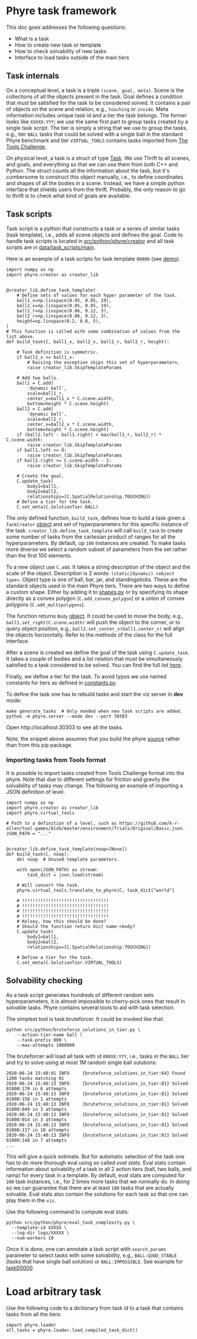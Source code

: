 # Phyre task framework

This doc goes addresses the following questions:

* What is a task
* How to create new task or template
* How to check solvability of new tasks
* Interface to load tasks outside of the main tiers


## Task internals

On a conceptual level, a task is a triple `(scene, goal, meta)`. Scene is the collections of all the objects present in the task. Goal defines a condition that must be satisfied for the task to be considered solved. It contains a pair of objects on the scene and relation, e.g., `touching` or `inside`.
Meta information includes unique task id and a tier the task belongs. The former looks like `XXXXX:YYY`; we use the same first part to group tasks created by a single task script.
The tier is simply a string that we use to group the tasks, e.g., tier `BALL` tasks that could be solved with a single ball in the standard Phyre benchmark and tier `VIRTUAL_TOOLS` contains tasks imported from [The Tools Challenge](https://arxiv.org/abs/1907.09620).

On physical level, a task is a struct of type [Task](../src/if/task.thrift#37).
We use Thrift to all scenes, and goals, and everything so that we can use them from both C++ and Python.
The struct counts all the information about the task, but it's cumbersome to construct this object manually, i.e., to define coordinates and shapes of all the bodies in a scene.
Instead, we have a simple python interface that shields users from the thrift.
Probably, the only reason to go to thrift is to check what kind of goals are available.

## Task scripts

Task script is a python that constructs a task or a series of similar tasks (task template), i.e., adds all scene objects and defines the goal. Code to handle task scripts is located in [src/python/phyre/creator](../src/python/phyre/creator) and all task scripts are in [data/task_scripts/main](../data/task_scripts/main).

Here is an example of a task scripts for task template `00000` (see [demo](https://player.phyre.ai/#/task/00000:000)).

```(python)
import numpy as np
import phyre.creator as creator_lib


@creator_lib.define_task_template(
    # Define sets of values for each hyper parameter of the task.
    ball1_x=np.linspace(0.05, 0.95, 19),
    ball2_x=np.linspace(0.05, 0.95, 19),
    ball1_r=np.linspace(0.06, 0.12, 3),
    ball2_r=np.linspace(0.06, 0.12, 3),
    height=np.linspace(0.2, 0.8, 5),
)
# This function is called with some combination of values from the list above.
def build_task(C, ball1_x, ball2_x, ball1_r, ball2_r, height):

    # Task definition is symmetric.
    if ball2_x <= ball1_x:
        # Raising the exception skips this set of hyperparameters.
        raise creator_lib.SkipTemplateParams

    # Add two balls.
    ball1 = C.add(
        'dynamic ball',
        scale=ball1_r,
        center_x=ball1_x * C.scene.width,
        bottom=height * C.scene.height)
    ball2 = C.add(
        'dynamic ball',
        scale=ball2_r,
        center_x=ball2_x * C.scene.width,
        bottom=height * C.scene.height)
    if (ball2.left - ball1.right) < max(ball1_r, ball2_r) * C.scene.width:
        raise creator_lib.SkipTemplateParams
    if ball1.left <= 0:
        raise creator_lib.SkipTemplateParams
    if ball2.right >= C.scene.width - 1:
        raise creator_lib.SkipTemplateParams

    # Create the goal.
    C.update_task(
        body1=ball1,
        body2=ball2,
        relationships=[C.SpatialRelationship.TOUCHING])
    # Define a tier for the task.
    C.set_meta(C.SolutionTier.BALL)
```

The only defined function, `build_task`, defines how to build a task given a `TaskCreator` [object](https://github.com/facebookresearch/phyre/blob/master/src/python/phyre/creator/creator.py#L23) and set of hyperparameters for this specific instance of the task.
`creator_lib.define_task_template` will call `build_task` to create some number of tasks from the cartesian product of ranges for all the hyperparameters. By default, up `100` instances are created. To make tasks more diverse we select a random subset of parameters from the set rather than the first 100 elements.

To a new object use `C.add`. It takes a string description of the object and the scale of the object. Description is 2 words: `(static|dynamic) <object type>`. Object type is one of ball, bar, jar, and standingsticks. These are the standard objects used in the main Phyre tiers.
There are two ways to define a custom shape. Either by adding it to [shapes.py](https://github.com/facebookresearch/phyre/blob/master/src/python/phyre/creator/shapes.py) or by specifying its shape directly as a convex polygon (`C.add_convex_polygon`) or a union of convex polygons (`C.add_multipolygons`). 

The function returns `Body` [object](https://github.com/facebookresearch/phyre/blob/08643a271b7f0b1e9dddfb38bfab6e8501326d2b/src/python/phyre/creator/creator.py#L261). It could be used to move the body, e.g., `ball1.set_right(C.scene.width)` will push the object to the corner, or to query object position, e.g., `ball2.set_center_x(ball1.center_x)` will align the objects horizontally. Refer to the methods of the class for the full interface.

After a scene is created we define the goal of the task using `C.update_task`. It takes a couple of bodies and a list relation that must be simultaneously satisfied to a task considered to be solved. You can find the full list [here](https://github.com/facebookresearch/phyre/blob/08643a271b7f0b1e9dddfb38bfab6e8501326d2b/src/if/task.thrift#L25-L33).

Finally, we define a tier for the task. To avoid typos we use named constants for tiers as defined in [constants.py](https://github.com/facebookresearch/phyre/blob/08643a271b7f0b1e9dddfb38bfab6e8501326d2b/src/python/phyre/creator/constants.py#L72-L83).

To define the task one has to rebuild tasks and start the viz server in **dev** mode:

```
make generate_tasks  # Only needed when new task scripts are added.
python -m phyre.server --mode dev --port 30303
```

Open http://localhost:30303 to see all the tasks.

Note, the snippet above assumes that you build the phyre [source](https://github.com/facebookresearch/phyre/blob/master/INSTALLATION.md#installation-from-source) rather than from this pip package.

### Importing tasks from Tools format

It is possible to import tasks created from Tools Challenge format into the phyre. Note that due to different settings for friction and gravity the solvability of tasks may change. The following an example of importing a JSON definition of level. 

```
import numpy as np
import phyre.creator as creator_lib
import phyre.virtual_tools

# Path to a definition of a level, such as https://github.com/k-r-allen/tool-games/blob/master/environment/Trials/Original/Basic.json.
JSON_PATH = "..."


@creator_lib.define_task_template(noop=[None])
def build_task(C, noop):
    del noop  # Unused template parameters.

    with open(JSON_PATH) as stream:
        task_dict = json.load(stream)
    
    # Will convert the task.
    phyre.virtual_tools.translate_to_phyre(C, task_dict["world"]

    # !!!!!!!!!!!!!!!!!!!!!!!!!!!!!!!!!
    # !!!!!!!!!!!!!!!!!!!!!!!!!!!!!!!!!
    # !!!!!!!!!!!!!!!!!!!!!!!!!!!!!!!!!
    # !!!!!!!!!!!!!!!!!!!!!!!!!!!!!!!!!
    # Kelsey, how this should be done?
    # Should the function return dict name->body?
    C.update_task(
        body1=ball1,
        body2=ball2,
        relationships=[C.SpatialRelationship.TOUCHING])    

    # Define a tier for the task.
    C.set_meta(C.SolutionTier.VIRTUAL_TOOLS)
```

## Solvability checking

As a task script generates hundreds of different random sets hyperparameters, it is almost impossible to cherry-pick ones that result in solvable tasks. 
Phyre contains several tools to aid with task selection. 

The simplest tool is task bruteforcer. It could be invoked like that:

```
python src/python/bruteforce_solutions_in_tier.py \
    --action-tier-name ball \
    --task-prefix 000 \
    --max-attempts 1000000
```

The bruteforcer will load all task with id `000XX:YYY`, i.e., tasks in the `BALL` tier and try to solve using at most 1M random single ball solutions:

```
2020-06-24 15:40:01 INFO     {bruteforce_solutions_in_tier:64} Found 1200 tasks matching 01
2020-06-24 15:40:13 INFO     {bruteforce_solutions_in_tier:81} Solved 01000:170 in 6 attempts
2020-06-24 15:40:13 INFO     {bruteforce_solutions_in_tier:81} Solved 01000:158 in 1 attempts
2020-06-24 15:40:13 INFO     {bruteforce_solutions_in_tier:81} Solved 01000:049 in 3 attempts
2020-06-24 15:40:13 INFO     {bruteforce_solutions_in_tier:81} Solved 01000:014 in 3 attempts
2020-06-24 15:40:13 INFO     {bruteforce_solutions_in_tier:81} Solved 01000:117 in 10 attempts
2020-06-24 15:40:13 INFO     {bruteforce_solutions_in_tier:81} Solved 01000:148 in 7 attempts
...
```

This will give a quick estimate. But for automatic selection of the task one has to do more thorough eval using so called *eval stats*. Eval stats contain information about solvability of a task in all 2 action tiers (ball, two balls, and ramp) for every task in a template. By default, eval stats are computed for `200` task instances, i.e., for 2 times more tasks that we normally do. In doing so we can guarantee that there are at least `100` tasks that are actually solvable. Eval stats also contain the solutions for each task so that one can play them in the `viz`.

Use the following command to compute eval stats:
```
python src/python/phyre/eval_task_complexity.py \
  --template-id XXXXX \
  --log-dir logs/XXXXX \
  --num-workers 10
```

Once it is done, one can annotate a task script with `search_params` parameter to select tasks with some solvability, e.g., `BALL:GOOD_STABLE` (tasks that have single ball solution) or `BALL:IMPOSSIBLE`. See example for [task00000](https://github.com/facebookresearch/phyre/blob/master/data/task_scripts/main/task00000.py#L26).

# Load arbitrary task

Use the following code to a dictionary from task id to a task that contains tasks from all the tiers:
```
import phyre.loader
all_tasks = phyre.loader.load_compiled_task_dict()
```
